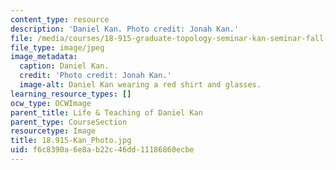 ```yaml
---
content_type: resource
description: 'Daniel Kan. Photo credit: Jonah Kan.'
file: /media/courses/18-915-graduate-topology-seminar-kan-seminar-fall-2014/f6c8390a6e8ab22c46dd11186860ecbe_18.915-Kan_Photo.jpg
file_type: image/jpeg
image_metadata:
  caption: Daniel Kan.
  credit: 'Photo credit: Jonah Kan.'
  image-alt: Daniel Kan wearing a red shirt and glasses.
learning_resource_types: []
ocw_type: OCWImage
parent_title: Life & Teaching of Daniel Kan
parent_type: CourseSection
resourcetype: Image
title: 18.915-Kan_Photo.jpg
uid: f6c8390a-6e8a-b22c-46dd-11186860ecbe
---
```

